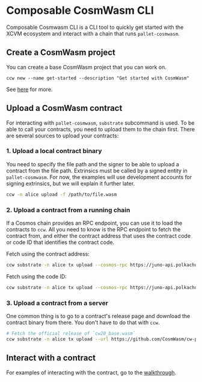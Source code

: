 # Composable CosmWasm CLI

Composable Cosmwasm CLI is a CLI tool to quickly get started with the XCVM ecosystem and
interact with a chain that runs `pallet-cosmwasm`.

## Create a CosmWasm project

You can create a base CosmWasm project that you can work on.

```
ccw new --name get-started --description "Get started with CosmWasm"
```

See [here](./cosmwasm/new-project.md) for more.

## Upload a CosmWasm contract

For interacting with `pallet-cosmwasm`, `substrate` subcommand is used. To be able
to call your contracts, you need to upload them to the chain first. There are several
sources to upload your contracts:

### 1. Upload a local contract binary

You need to specify the file path and the signer to be able to upload a contract
from the file path. Extrinsics must be called by a signed entity in `pallet-cosmwasm`.
For now, the examples will use development accounts for signing extrinsics, but
we will explain it further later.

```sh
ccw -n alice upload -f /path/to/file.wasm
```

### 2. Upload a contract from a running chain

If a Cosmos chain provides an RPC endpoint, you can use it to load the contracts
to `ccw`. All you need to know is the RPC endpoint to fetch the
contract from, and either the contract address that uses the contract code
or code ID that identifies the contract code.

Fetch using the contract address:
```sh
ccw substrate -n alice tx upload --cosmos-rpc https://juno-api.polkachu.com --contract juno19rqljkh95gh40s7qdx40ksx3zq5tm4qsmsrdz9smw668x9zdr3lqtg33mf
```

Fetch using the code ID:
```sh
ccw substrate -n alice tx upload --cosmos-rpc https://juno-api.polkachu.com --code-id 1
```

### 3. Upload a contract from a server

One common thing is to go to a contract's release page and download the contract
binary from there. You don't have to do that with `ccw`.

```sh
# Fetch the official release of `cw20_base.wasm`
ccw substrate -n alice tx upload --url https://github.com/CosmWasm/cw-plus/releases/download/v1.0.1/cw20_base.wasm
```

## Interact with a contract

For examples of interacting with the contract, go to the [walkthrough](./cosmwasm/walkthrough.md).
